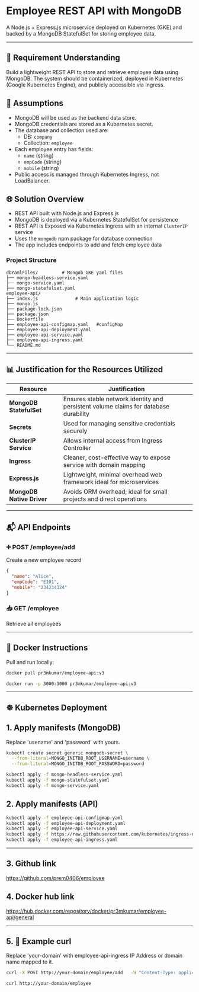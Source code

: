 # Employee REST API with MongoDB

A Node.js + Express.js microservice deployed on Kubernetes (GKE) and backed by a MongoDB StatefulSet for storing employee data.

---

## 📘 Requirement Understanding

Build a lightweight REST API to store and retrieve employee data using MongoDB. The system should be containerized, deployed in Kubernetes (Google Kubernetes Engine), and publicly accessible via Ingress.

## 📎 Assumptions

- MongoDB will be used as the backend data store.
- MongoDB credentials are stored as a Kubernetes secret.
- The database and collection used are:
  - DB: `company`
  - Collection: `employee`
- Each employee entry has fields:
  - `name` (string)
  - `empCode` (string)
  - `mobile` (string)
- Public access is managed through Kubernetes Ingress, not LoadBalancer.

## 🌐 Solution Overview

- REST API built with Node.js and Express.js
- MongoDB is deployed via a Kubernetes StatefulSet for persistence
- REST API is Exposed via Kubernetes Ingress with an internal `ClusterIP` service
- Uses the `mongodb` npm package for database connection
- The app includes endpoints to add and fetch employee data

### Project Structure

```
dbYamlFiles/         # Mongob GKE yaml files
├── mongo-headless-service.yaml
├── mongo-service.yaml
├── mongo-statefulset.yaml
employee-api/
├── index.js              # Main application logic
├── mongo.js
├── package-lock.json
├── package.json
├── Dockerfile
├── employee-api-configmap.yaml   #configMap
├── employee-api-deployment.yaml
├── employee-api-service.yaml
├── employee-api-ingress.yaml
└── README.md
```

---

## 📊 Justification for the Resources Utilized

| Resource                  | Justification                                                                        |
| ------------------------- | ------------------------------------------------------------------------------------ |
| **MongoDB StatefulSet**   | Ensures stable network identity and persistent volume claims for database durability |
| **Secrets**               | Used for managing sensitive credentials securely                                     |
| **ClusterIP Service**     | Allows internal access from Ingress Controller                                       |
| **Ingress**               | Cleaner, cost-effective way to expose service with domain mapping                    |
| **Express.js**            | Lightweight, minimal overhead web framework ideal for microservices                  |
| **MongoDB Native Driver** | Avoids ORM overhead; ideal for small projects and direct operations                  |

---

## 📬 API Endpoints

### ➕ POST /employee/add

Create a new employee record

```json
{
  "name": "Alice",
  "empCode": "E101",
  "mobile": "234234324"
}
```

### 📥 GET /employee

Retrieve all employees

---

## 🐳 Docker Instructions

Pull and run locally:

```bash
docker pull pr3mkumar/employee-api:v3

docker run -p 3000:3000 pr3mkumar/employee-api:v3
```

---

## ☸️ Kubernetes Deployment

## 1. Apply manifests (MongoDB)

Replace 'usename' and 'password' with yours.

```bash
kubectl create secret generic mongodb-secret \
  --from-literal=MONGO_INITDB_ROOT_USERNAME=username \
  --from-literal=MONGO_INITDB_ROOT_PASSWORD=password
```

```bash
kubectl apply -f mongo-headless-service.yaml
kubectl apply -f mongo-statefulset.yaml
kubectl apply -f mongo-service.yaml
```

## 2. Apply manifests (API)

```bash
kubectl apply -f employee-api-configmap.yaml
kubectl apply -f employee-api-deployment.yaml
kubectl apply -f employee-api-service.yaml
kubectl apply -f https://raw.githubusercontent.com/kubernetes/ingress-nginx/controller-v1.9.4/deploy/static/provider/cloud/deploy.yaml
kubectl apply -f employee-api-ingress.yaml
```

---

## 3. Github link

https://github.com/prem0406/employee

## 4. Docker hub link

https://hub.docker.com/repository/docker/pr3mkumar/employee-api/general

---

## 5. 🧪 Example curl

Replace 'your-domain' with employee-api-ingress IP Address or domain name mapped to it.

```bash
curl -X POST http://your-domain/employee/add   -H "Content-Type: application/json"   -d '{"name": "John", "empCode": "E123", "mobile": "99999999"}'

curl http://your-domain/employee
```
